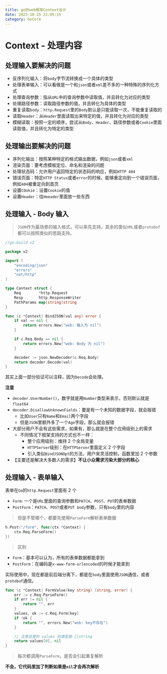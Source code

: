 ```yaml
---
title: go的web框架Context设计
date: 2023-10-25 22:05:15
category: GoCore
---
```


# Context - 处理内容

## 处理输入要解决的问题

-   反序列化输入：将`body`字节流转换成一个具体的类型
-   处理表单输入：可以看做是一个和`json`或者`xml`差不多的一种特殊的序列化方式
-   处理查询参数：指从`URL`中的查询参数中读取值，并且转化为对应的类型
-   处理路径参数：读取路径参数的值，并且转化为具体的类型
-   重复读取`body`：`http.Request`里的`Body`默认是只能读取一次，不能重复读取的
-   读取`Header`：从`Header`里面读取出来特定的值，并且转化为对应的类型
-   模糊读取：按照一定的顺序，尝试从`Body`、`Header`、路径参数或者`Cookie`里面读取值，并且转化为特定的类型

## 处理输出要解决的问题

-   序列化输出：按照某种特定的格式输出数据，例如`json`或者`xml`
-   渲染页面：要考虑模板定位、命名和渲染的问题
-   处理状态码：允许用户返回特定的状态码的响应，例如`HTTP 404`
-   错误页面：特定`HTTP Status`或者`error`的时候，能够重定向到一个错误页面，例如`404`被重定向到首页
-   设置`COokie`：设置`Cookie`的值
-   设置`Header`：往`Heeader`里面放一些东西

## 处理输入 - Body 输入

> `JSON`作为最场景的输入格式，可以率先支持。其余的类似`XML`或者`protobuf`都可以按照类似的思路支持。

```go
//go:build v2

package v2

import (
	"encoding/json"
	"errors"
	"net/http"
)

type Context struct {
	Req        *http.Request
	Resp       http.ResponseWriter
	PathParams map[string]string
}

func (c *Context) BindJSON(val any) error {
	if val == nil {
		return errors.New("web: 输入为 nil")
	}

	if c.Req.Body == nil {
		return errors.New("web: Body 为 nil")
	}

	decoder := json.NewDecoder(c.Req.Body)
	return decoder.Decode(val)
}
```

其实上面一部分验证可以注释，因为`Decode`会处理。

**注意**

-   `decoder.UserNumber()`，数字就是用`Number`类型来表示，否则默认就是`float64`
-   `decoder.DisallowUnknownFields`：要是有一个未知的数据字段，就会报错
    -   比如`User`只有`Name`和`Email`两个字段
    -   但是`JSON`里额外多了一个`Age`字段，那么就会报错
-   大部分用户不会有这些需求，如果有，那么就是在整个应用级别上的需求
    -   不同情况下框架支持的方式也不一样：
        -   整个应用级别：维持 2 个全局变量
        -   `HTTPServer`级别：在`HTTPServer`里面定义 2 个字段
        -   引入类似`BindJSONOpt`的方法，用户来灵活控制，函数里加 2 个参数
-   【主要还是解决大多数人的需求】**不让小众需求污染大部分的核心**

## 处理输入 - 表单输入

表单在`Go`的`http.Request`里面有 2 个

-   `Form`: 一个是`URL`里面的查询参数和`PATCH`、`POST`、`PUT`的表单数据
-   `PostForm`：`PATCH`、`POST`或者`PUT body`参数，只有`body`里的内容

> 但是不管哪个，都要先使用`ParseForm`解析表单数据

```go
h.Post("/form", func(ctx *Context) {
    ctx.Req.ParseForm()
})
```

> 区别

-   `Form`：基本可以认为，所有的表单数据都能拿到
-   `PostForm`：在编码是`x-www-form-urlencoded`的时候才能拿到

实际使用中，现在都是前后端分离下，都是在`body`里面使用`JSON`通信，或者`protobuf`通信。

```go
func (c *Context) FormValue(key string) (string, error) {
	err := c.Req.ParseForm()
	if err != nil {
		return "", err
	}
	values, ok := c.Req.Form[key]
	if !ok {
		return "", errors.New("web: key不存在")
	}

	// 注意这里的 values 的类型是 []string
	return values[0], nil
}
```

> 每次都调用`ParseForm`，是否会引起重复解析

**不会，它代码里加了判断如果是`nil`才会再次解析**
